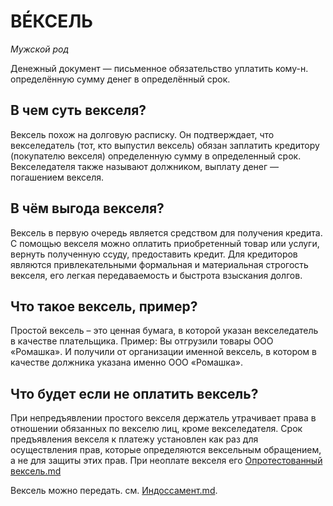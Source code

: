 # ВÉКСЕЛЬ
*Мужской род*

Денежный документ — письменное обязательство уплатить кому-н. определённую сумму денег в определённый срок.

## В чем суть векселя?
Вексель похож на долговую расписку. Он подтверждает, что векселедатель (тот, кто выпустил вексель) обязан заплатить кредитору (покупателю векселя) определенную сумму в определенный срок. Векселедателя также называют должником, выплату денег — погашением векселя.

## В чём выгода векселя?
Вексель в первую очередь является средством для получения кредита. С помощью векселя можно оплатить приобретенный товар или услуги, вернуть полученную ссуду, предоставить кредит. Для кредиторов являются привлекательными формальная и материальная строгость векселя, его легкая передаваемость и быстрота взыскания долгов.

## Что такое вексель, пример?
Простой вексель – это ценная бумага, в которой указан векселедатель в качестве плательщика. Пример: Вы отгрузили товары ООО «Ромашка». И получили от организации именной вексель, в котором в качестве должника указана именно ООО «Ромашка».

## Что будет если не оплатить вексель?
При непредъявлении простого векселя держатель утрачивает права в отношении обязанных по векселю лиц, кроме векселедателя. Срок предъявления векселя к платежу установлен как раз для осуществления прав, которые определяются вексельным обращением, а не для защиты этих прав. При неоплате векселя его [Опротестованный вексель.md](Опротестованный%20вексель.md)

Вексель можно передать. см. [Индоссамент.md](Индоссамент.md).